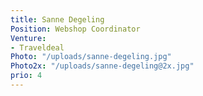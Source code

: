 ```yaml
---
title: Sanne Degeling
Position: Webshop Coordinator
Venture:
- Traveldeal
Photo: "/uploads/sanne-degeling.jpg"
Photo2x: "/uploads/sanne-degeling@2x.jpg"
prio: 4
---
```


